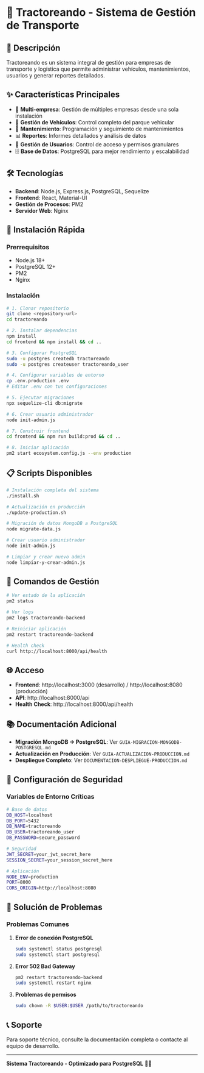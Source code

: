 # 🚛 Tractoreando - Sistema de Gestión de Transporte

## 📖 Descripción

Tractoreando es un sistema integral de gestión para empresas de transporte y logística que permite administrar vehículos, mantenimientos, usuarios y generar reportes detallados.

## ✨ Características Principales

- 🏢 **Multi-empresa**: Gestión de múltiples empresas desde una sola instalación
- 🚛 **Gestión de Vehículos**: Control completo del parque vehicular
- 🔧 **Mantenimiento**: Programación y seguimiento de mantenimientos
- 📊 **Reportes**: Informes detallados y análisis de datos
- 👥 **Gestión de Usuarios**: Control de acceso y permisos granulares
- 🗄️ **Base de Datos**: PostgreSQL para mejor rendimiento y escalabilidad

## 🛠️ Tecnologías

- **Backend**: Node.js, Express.js, PostgreSQL, Sequelize
- **Frontend**: React, Material-UI
- **Gestión de Procesos**: PM2
- **Servidor Web**: Nginx

## 🚀 Instalación Rápida

### Prerrequisitos

- Node.js 18+
- PostgreSQL 12+
- PM2
- Nginx

### Instalación

```bash
# 1. Clonar repositorio
git clone <repository-url>
cd tractoreando

# 2. Instalar dependencias
npm install
cd frontend && npm install && cd ..

# 3. Configurar PostgreSQL
sudo -u postgres createdb tractoreando
sudo -u postgres createuser tractoreando_user

# 4. Configurar variables de entorno
cp .env.production .env
# Editar .env con tus configuraciones

# 5. Ejecutar migraciones
npx sequelize-cli db:migrate

# 6. Crear usuario administrador
node init-admin.js

# 7. Construir frontend
cd frontend && npm run build:prod && cd ..

# 8. Iniciar aplicación
pm2 start ecosystem.config.js --env production
```

## 📋 Scripts Disponibles

```bash
# Instalación completa del sistema
./install.sh

# Actualización en producción
./update-production.sh

# Migración de datos MongoDB a PostgreSQL
node migrate-data.js

# Crear usuario administrador
node init-admin.js

# Limpiar y crear nuevo admin
node limpiar-y-crear-admin.js
```

## 🔧 Comandos de Gestión

```bash
# Ver estado de la aplicación
pm2 status

# Ver logs
pm2 logs tractoreando-backend

# Reiniciar aplicación
pm2 restart tractoreando-backend

# Health check
curl http://localhost:8000/api/health
```

## 🌐 Acceso

- **Frontend**: http://localhost:3000 (desarrollo) / http://localhost:8080 (producción)
- **API**: http://localhost:8000/api
- **Health Check**: http://localhost:8000/api/health

## 📚 Documentación Adicional

- **Migración MongoDB → PostgreSQL**: Ver `GUIA-MIGRACION-MONGODB-POSTGRESQL.md`
- **Actualización en Producción**: Ver `GUIA-ACTUALIZACION-PRODUCCION.md`
- **Despliegue Completo**: Ver `DOCUMENTACION-DESPLIEGUE-PRODUCCION.md`

## 🔐 Configuración de Seguridad

### Variables de Entorno Críticas

```bash
# Base de datos
DB_HOST=localhost
DB_PORT=5432
DB_NAME=tractoreando
DB_USER=tractoreando_user
DB_PASSWORD=secure_password

# Seguridad
JWT_SECRET=your_jwt_secret_here
SESSION_SECRET=your_session_secret_here

# Aplicación
NODE_ENV=production
PORT=8000
CORS_ORIGIN=http://localhost:8080
```

## 🚨 Solución de Problemas

### Problemas Comunes

1. **Error de conexión PostgreSQL**
   ```bash
   sudo systemctl status postgresql
   sudo systemctl start postgresql
   ```

2. **Error 502 Bad Gateway**
   ```bash
   pm2 restart tractoreando-backend
   sudo systemctl restart nginx
   ```

3. **Problemas de permisos**
   ```bash
   sudo chown -R $USER:$USER /path/to/tractoreando
   ```

## 📞 Soporte

Para soporte técnico, consulte la documentación completa o contacte al equipo de desarrollo.

---

**Sistema Tractoreando - Optimizado para PostgreSQL** 🚛✨